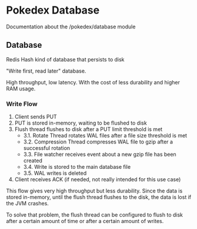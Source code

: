 # Pokedex Database

Documentation about the /pokedex/database module

## Database

Redis Hash kind of database that persists to disk

"Write first, read later" database.

High throughput, low latency. With the cost of less durability and higher RAM usage.

### Write Flow

1. Client sends PUT
2. PUT is stored in-memory, waiting to be flushed to disk
3. Flush thread flushes to disk after a PUT limit threshold is met
    * 3.1. Rotate Thread rotates WAL files after a file size threshold is met
    * 3.2. Compression Thread compresses WAL file to gzip after a successful rotation
    * 3.3. File watcher receives event about a new gzip file has been created
    * 3.4. Write is stored to the main database file
    * 3.5. WAL writes is deleted
4. Client receives ACK (if needed, not really intended for this use case)

This flow gives very high throughput but less durability. Since the data is stored in-memory, until the flush thread
flushes to the disk, the data is lost if the JVM crashes.

To solve that problem, the flush thread can be configured to flush to disk after a certain amount of time or after a
certain amount of writes.

